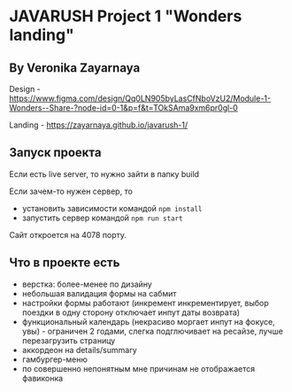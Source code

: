 # JAVARUSH Project 1 "Wonders landing"

## By Veronika Zayarnaya

Design - https://www.figma.com/design/Qq0LN905byLasCfNboVzU2/Module-1-Wonders--Share-?node-id=0-1&p=f&t=TOkSAma9xm6pr0gl-0

Landing - https://zayarnaya.github.io/javarush-1/

## Запуск проекта

Если есть live server, то нужно зайти в папку build

Если зачем-то нужен сервер, то

- установить зависимости командой `npm install`
- запустить сервер командой `npm run start`

Сайт откроется на 4078 порту.

## Что в проекте есть

- верстка: более-менее по дизайну
- небольшая валидация формы на сабмит
- настройки формы работают (инкремент инкрементирует, выбор поездки в одну сторону отключает инпут даты возврата)
- функциональный календарь (некрасиво моргает инпут на фокусе, увы) - ограничен 2 годами, слегка подглючивает на ресайзе, лучше перезагрузить страницу
- аккордеон на details/summary
- гамбургер-меню
- по совершенно непонятным мне причинам не отображается фавиконка
